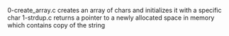 0-create_array.c creates an array of chars and initializes it with a specific char
1-strdup.c returns a pointer to a newly allocated space in memory which contains copy of the string
